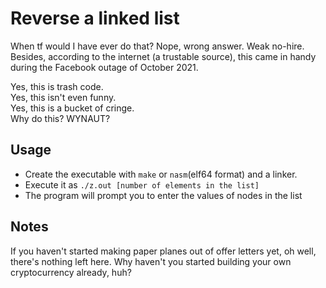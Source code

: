 # Reverse a linked list
When tf would I have ever do that? Nope, wrong answer. Weak no-hire. Besides, according to the internet (a trustable source), this came in handy during the Facebook outage of October 2021.  

Yes, this is trash code.  
Yes, this isn't even funny.  
Yes, this is a bucket of cringe.  
Why do this? WYNAUT?

## Usage
* Create the executable with `make` or `nasm`(elf64 format) and a linker.
* Execute it as `./z.out [number of elements in the list]`
* The program will prompt you to enter the values of nodes in the list

## Notes
If you haven't started making paper planes out of offer letters yet, oh well, there's nothing left here. Why haven't you started building your own cryptocurrency already, huh?
